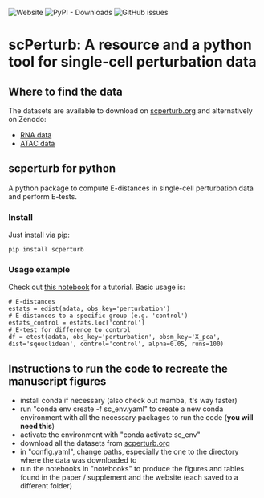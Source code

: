 ![Website](https://img.shields.io/website?down_color=red&down_message=offline&label=scperturb.org&up_message=online&url=http%3A%2F%2Fprojects.sanderlab.org%2Fscperturb%2F)
![PyPI - Downloads](https://img.shields.io/pypi/dm/scperturb?label=PyPI%20downloads)
![GitHub issues](https://img.shields.io/github/issues-raw/sanderlab/scperturb)

# scPerturb: A resource and a python tool for single-cell perturbation data

## Where to find the data
The datasets are available to download on [scperturb.org](https://scperturb.org/) and alternatively on Zenodo:
- [RNA data](https://zenodo.org/record/7041849)
- [ATAC data](https://zenodo.org/record/7058382)

## scperturb for python
A python package to compute E-distances in single-cell perturbation data and perform E-tests.

### Install
Just install via pip:

```
pip install scperturb
```

### Usage example

Check out [this notebook](https://github.com/sanderlab/scPerturb/blob/master/package/notebooks/e-distance.ipynb) for a tutorial.
Basic usage is:
```
# E-distances
estats = edist(adata, obs_key='perturbation')
# E-distances to a specific group (e.g. 'control')
estats_control = estats.loc['control']
# E-test for difference to control
df = etest(adata, obs_key='perturbation', obsm_key='X_pca', dist='sqeuclidean', control='control', alpha=0.05, runs=100)
```

## Instructions to run the code to recreate the manuscript figures
- install conda if necessary (also check out mamba, it's way faster)
- run "conda env create -f sc_env.yaml" to create a new conda environment with all the necessary packages to run the code (**you will need this**)
- activate the environment with "conda activate sc_env"
- download all the datasets from [scperturb.org](https://scperturb.org/)
- in "config.yaml", change paths, especially the one to the directory where the data was downloaded to
- run the notebooks in "notebooks" to produce the figures and tables found in the paper / supplement and the website (each saved to a different folder)


